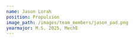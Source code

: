 ```yaml
---
name: Jason Lorah
position: Propulsion
image_path: /images/team_members/jason_pad.png
yearmajor: M.S. 2025, MechE
---
```

